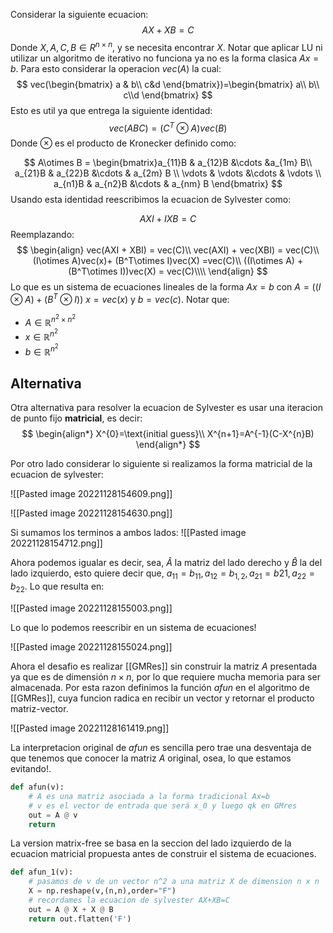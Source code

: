 Considerar la siguiente ecuacion:
$$
AX+XB=C
$$
Donde $X, A, C, B \in R^{n\times n}$, y se necesita encontrar $X$. Notar que aplicar  LU ni utilizar un algoritmo de iterativo no funciona ya no es la forma clasica $Ax=b$. 
Para esto considerar la operacion $vec(A)$ la cual:
$$
vec(\begin{bmatrix} a & b\\ c&d  \end{bmatrix})=\begin{bmatrix} a\\  b\\ c\\d  \end{bmatrix}
$$
Esto es util ya que entrega la siguiente identidad:
$$
vec(ABC)=(C^T\otimes A) vec(B)
$$
Donde $\otimes$ es el producto de Kronecker definido como:

$$
A\otimes B = 
\begin{bmatrix}a_{11}B & a_{12}B  &\cdots  &a_{1m} B\\
a_{21}B & a_{22}B  &\cdots & a_{2m} B \\
\vdots & \vdots  &\cdots & \vdots \\
a_{n1}B & a_{n2}B  &\cdots & a_{nm} B
\end{bmatrix}
$$
Usando esta identidad reescribimos la ecuacion de Sylvester como:

$$
AXI+IXB=C
$$
Reemplazando:
$$
\begin{align}
vec(AXI + XBI) = vec(C)\\
vec(AXI) + vec(XBI) = vec(C)\\
(I\otimes A)vec(x)+ (B^T\otimes I)vec(X) =vec(C)\\
 ((I\otimes A) + (B^T\otimes I))vec(X) = vec(C)\\\\
\end{align}
$$
Lo que es un sistema de ecuaciones lineales de la forma $Ax=b$ con $A=((I\otimes A) + (B^T\otimes I))$
$x=vec(x)$ y $b=vec(c)$.
Notar que:
- $A\in \mathbb{R}^{n^2 \times n^2}$
- $x\in \mathbb{R}^{n^2}$
- $b\in \mathbb{R}^{n^2}$


## Alternativa

Otra alternativa para resolver la ecuacion de Sylvester es usar una iteracion de punto fijo **matricial**, es decir:
$$
\begin{align*}
X^{0}=\text{initial guess}\\
X^{n+1}=A^{-1}(C-X^{n}B)
\end{align*}
$$

Por otro lado considerar lo siguiente si realizamos la forma matricial
de la ecuacion de sylvester:

![[Pasted image 20221128154609.png]]


![[Pasted image 20221128154630.png]]

Si sumamos los terminos a ambos lados:
![[Pasted image 20221128154712.png]]

Ahora podemos igualar  es decir, sea, $\hat{A}$ la matriz del lado derecho y $\hat{B}$ la del lado izquierdo, esto quiere decir que, $a_{11}=b_{11},a_{12}=b_{1,2},a_{21}=b{21},a_{22}=b_{22}$.
Lo que resulta en:

![[Pasted image 20221128155003.png]]

Lo que lo podemos reescribir en un sistema de ecuaciones!

![[Pasted image 20221128155024.png]]

Ahora el desafio es realizar [[GMRes]] sin construir la matriz $A$ presentada ya que es de dimensión $n\times n$, por lo que requiere mucha memoria para ser almacenada.
Por esta razon definimos la función $afun$ en el algoritmo de [[GMRes]], cuya funcion radica en recibir un vector y retornar el producto matriz-vector.

![[Pasted image 20221128161419.png]]

La interpretacion original de $afun$ es sencilla pero trae una desventaja de que tenemos que conocer la matriz $A$ original, osea, lo que estamos evitando!.

```python
def afun(v):
	# A es una matriz asociada a la forma tradicional Ax=b
	# v es el vector de entrada que será x_0 y luego qk en GMres
	out = A @ v
	return 
```


La version matrix-free se basa en la seccion del lado izquierdo de la ecuacion matricial propuesta antes de construir el sistema de ecuaciones.

```python
def afun_1(v):
	# pasamos de v de un vector n^2 a una matriz X de dimension n x n
	X = np.reshape(v,(n,n),order="F")
	# recordames la ecuacion de sylvester AX+XB=C
	out = A @ X + X @ B
	return out.flatten('F')
```
